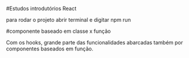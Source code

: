#Estudos introdutórios React

para rodar o projeto
abrir terminal e digitar npm run


#componente baseado em classe x função

Com os hooks, grande parte das funcionalidades abarcadas também por componentes baseados em função.
